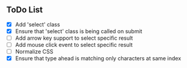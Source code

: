 ## ToDo List
+ [x] Add 'select' class
+ [x] Ensure that 'select' class is being called on submit
+ [ ] Add arrow key support to select specific result
+ [ ] Add mouse click event to select specific result
+ [ ] Normalize CSS
+ [x] Ensure that type ahead is matching only characters at same index
